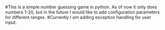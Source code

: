 #This is a simple number guessing game in python.
As of now it only does numbers 1-20, but in the future I would like to add configuration parameters for different ranges.
#Currently I am adding exception handling for user input.
